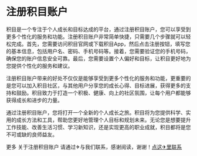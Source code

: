 # 注册积目账户

积目是一个专注于个人成长和目标达成的平台，通过注册积目账户，您可以享受到更多个性化的服务和功能。注册积目账户非常简单快捷，只需要几个步骤就可以轻松完成。首先，您需要访问积目官网或下载积目App，然后点击注册按钮，填写您的基本信息，包括用户名、密码、手机号码等。接着，您需要验证您的手机号码，确保您的账户信息安全可靠。最后，您需要设置个人偏好和目标，让积目更好地为您提供个性化的服务和建议。

注册积目账户带来的好处不仅仅是能够享受到更多个性化的服务和功能，更重要的是您可以加入积目社区，与其他用户分享您的成长心得、目标进展，获得更多的支持和鼓励。积目致力于打造一个积极、健康、向上的社区氛围，让每个用户都能够获得成长和进步的力量。

通过注册积目账户，您将打开一个全新的个人成长之旅。积目将为您提供科学、实用的成长方法和工具，帮助您更好地管理个人目标和规划未来。无论您是想要提升工作技能、改善生活习惯、学习新知识，还是实现更高的职业成就，积目都将是您不可或缺的良师益友。

更多 关于注册积目账户 请通过✈与我们联系，感谢阅读，谢谢！[点这✈里联系](https://ss.k02.cc)